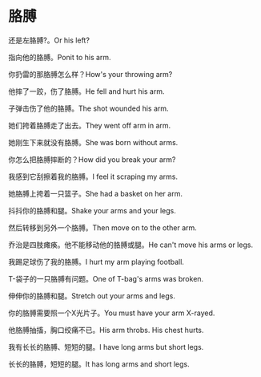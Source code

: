 # 胳膊

<p><span class="chinese">还是左胳膊?。</span><span class="english">Or his left?</span></p>

<p><span class="chinese">指向他的胳膊。</span><span class="english">Ponit to his arm.</span></p>

<p><span class="chinese">你扔雷的那胳膊怎么样？</span><span class="english">How's your throwing arm?</span></p>

<p><span class="chinese">他摔了一跤，伤了胳膊。</span><span class="english">He fell and hurt his arm.</span></p>

<p><span class="chinese">子弹击伤了他的胳膊。</span><span class="english">The shot wounded his arm.</span></p>

<p><span class="chinese">她们挎着胳膊走了出去。</span><span class="english">They went off arm in arm.</span></p>

<p><span class="chinese">她刚生下来就没有胳膊。</span><span class="english">She was born without arms.</span></p>

<p><span class="chinese">你怎么把胳膊摔断的？</span><span class="english">How did you break your arm?</span></p>

<p><span class="chinese">我感到它刮擦着我的胳膊。</span><span class="english">I feel it scraping my arms.</span></p>

<p><span class="chinese">她胳膊上挎着一只篮子。</span><span class="english">She had a basket on her arm.</span></p>

<p><span class="chinese">抖抖你的胳膊和腿。</span><span class="english">Shake your arms and your legs.</span></p>

<p><span class="chinese">然后转移到另外一个胳膊。</span><span class="english">Then move on to the other arm.</span></p>

<p><span class="chinese">乔治是四肢瘫痪。他不能移动他的胳膊或腿。</span><span class="english">He can't move his arms or legs.</span></p>

<p><span class="chinese">我踢足球伤了我的胳膊。</span><span class="english">I hurt my arm playing football.</span></p>

<p><span class="chinese">T-袋子的一只胳膊有问题。</span><span class="english">One of T-bag's arms was broken.</span></p>

<p><span class="chinese">伸伸你的胳膊和腿。</span><span class="english">Stretch out your arms and legs.</span></p>

<p><span class="chinese">你的胳膊需要照一个X光片子。</span><span class="english">You must have your arm X-rayed.</span></p>

<p><span class="chinese">他胳膊抽搐，胸口绞痛不已。</span><span class="english">His arm throbs. His chest hurts.</span></p>

<p><span class="chinese">我有长长的胳膊、短短的腿。</span><span class="english">I have long arms but short legs.</span></p>

<p><span class="chinese">长长的胳膊，短短的腿。</span><span class="english">It has long arms and short legs.</span></p>

